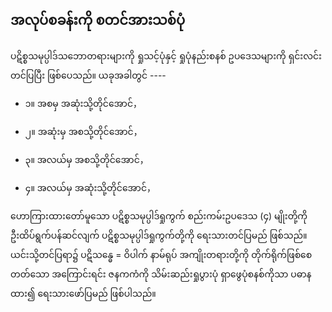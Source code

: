 ## အလုပ်စခန်းကို စတင်အားသစ်ပုံ

ပဋိစ္စသမုပ္ပါဒ်သဘောတရားများကို ရှုသင့်ပုံနှင့် ရှုပုံနည်းစနစ် ဥပဒေသများကို ရှင်းလင်းတင်ပြပြီး ဖြစ်ပေသည်။ 
ယခုအခါတွင် ----

- ၁။ အစမှ အဆုံးသို့တိုင်အောင်，

- ၂။ အဆုံးမှ အစသို့တိုင်အောင်，

- ၃။ အလယ်မှ အစသို့တိုင်အောင်，

- ၄။ အလယ်မှ အဆုံးသို့တိုင်အောင်，

ဟောကြားထားတော်မူသော ပဋိစ္စသမုပ္ပါဒ်ရှုကွက် စည်းကမ်းဥပဒေသ (၄) မျိုးတို့ကို ဦးထိပ်ရွက်ပန်ဆင်လျက် ပဋိစ္စသမုပ္ပါဒ်ရှုကွက်တို့ကို ရေးသားတင်ပြမည် ဖြစ်သည်။ 
ယင်းသို့တင်ပြရာ၌ ပဋိသန္ဓေ = ဝိပါက် နာမ်ရုပ် အကျိုးတရားတို့ကို တိုက်ရိုက်ဖြစ်စေတတ်သော အကြောင်းရင်း ဇနကကံကို သိမ်းဆည်းရှုပွားပုံ ရှာဖွေပုံစနစ်ကိုသာ ပဓာနထား၍ ရေးသားဖော်ပြမည် ဖြစ်ပါသည်။